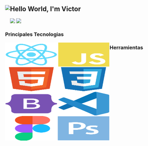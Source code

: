## Hello World, I'm Victor  <a href="url"><img src="https://github.com/TheDudeThatCode/TheDudeThatCode/raw/master/Assets/Earth.gif" align="left" height="80"  ></a>

[![](https://camo.githubusercontent.com/c00f87aeebbec37f3ee0857cc4c20b21fefde8a96caf4744383ebfe44a47fe3f/68747470733a2f2f696d672e736869656c64732e696f2f62616467652f2d4c696e6b6564496e2d2532333030373742353f7374796c653d666f722d7468652d6261646765266c6f676f3d6c696e6b6564696e266c6f676f436f6c6f723d7768697465)](https://www.linkedin.com/in/victor-lira-front-end/)  [![](https://camo.githubusercontent.com/927d6b3961fa048ff7303daf291cb5869dfa25018997cf8c1373c2f6a85b1458/68747470733a2f2f696d672e736869656c64732e696f2f62616467652f2d476d61696c2d2532333333333f7374796c653d666f722d7468652d6261646765266c6f676f3d676d61696c266c6f676f436f6c6f723d7768697465)](mailto:shareedq123@gmail.com)
### Principales Tecnologias 


   <a href="url"><img src="https://raw.githubusercontent.com/devicons/devicon/master/icons/react/react-original.svg" align="left" height="80" width="170" ></a>
   
   <a href="url"><img src="https://raw.githubusercontent.com/devicons/devicon/master/icons/javascript/javascript-plain.svg" align="left" height="80" width="170" ></a>
 <a href="url"><img src="https://raw.githubusercontent.com/devicons/devicon/master/icons/html5/html5-original.svg" align="left" height="80" width="170" ></a>
 <a href="url"><img src="https://raw.githubusercontent.com/devicons/devicon/master/icons/css3/css3-original.svg" align="left" height="80" width="170" ></a>
  <a href="url"><img src="https://raw.githubusercontent.com/devicons/devicon/master/icons/bootstrap/bootstrap-plain.svg" align="left" height="80" width="170" ></a>
### Herramientas

 
<a href="url"><img src="https://github.com/devicons/devicon/raw/master/icons/vscode/vscode-original.svg" align="left" height="80" width="170" ></a>
<a href="url"><img src="https://github.com/devicons/devicon/raw/master/icons/figma/figma-original.svg" align="left" height="80" width="170" ></a>
<a href="url"><img src="https://github.com/devicons/devicon/raw/master/icons/photoshop/photoshop-plain.svg" align="left" height="80" width="170" ></a>
